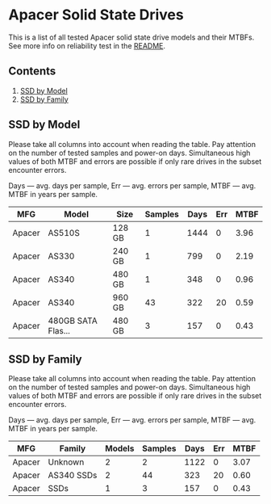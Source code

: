 Apacer Solid State Drives
=========================

This is a list of all tested Apacer solid state drive models and their MTBFs. See
more info on reliability test in the [README](https://github.com/linuxhw/EnterpriseDrive).

Contents
--------

1. [ SSD by Model  ](#ssd-by-model)
2. [ SSD by Family ](#ssd-by-family)

SSD by Model
------------

Please take all columns into account when reading the table. Pay attention on the
number of tested samples and power-on days. Simultaneous high values of both MTBF
and errors are possible if only rare drives in the subset encounter errors.

Days — avg. days per sample,
Err  — avg. errors per sample,
MTBF — avg. MTBF in years per sample.

| MFG       | Model              | Size   | Samples | Days  | Err   | MTBF   |
|-----------|--------------------|--------|---------|-------|-------|--------|
| Apacer    | AS510S             | 128 GB | 1       | 1444  | 0     | 3.96   |
| Apacer    | AS330              | 240 GB | 1       | 799   | 0     | 2.19   |
| Apacer    | AS340              | 480 GB | 1       | 348   | 0     | 0.96   |
| Apacer    | AS340              | 960 GB | 43      | 322   | 20    | 0.59   |
| Apacer    | 480GB SATA Flas... | 480 GB | 3       | 157   | 0     | 0.43   |

SSD by Family
-------------

Please take all columns into account when reading the table. Pay attention on the
number of tested samples and power-on days. Simultaneous high values of both MTBF
and errors are possible if only rare drives in the subset encounter errors.

Days — avg. days per sample,
Err  — avg. errors per sample,
MTBF — avg. MTBF in years per sample.

| MFG       | Family                 | Models | Samples | Days  | Err   | MTBF   |
|-----------|------------------------|--------|---------|-------|-------|--------|
| Apacer    | Unknown                | 2      | 2       | 1122  | 0     | 3.07   |
| Apacer    | AS340 SSDs             | 2      | 44      | 323   | 20    | 0.60   |
| Apacer    | SSDs                   | 1      | 3       | 157   | 0     | 0.43   |
